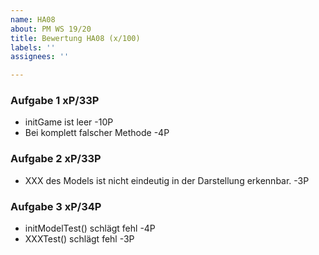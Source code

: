 ```yaml
---
name: HA08
about: PM WS 19/20
title: Bewertung HA08 (x/100)
labels: ''
assignees: ''

---
```


### Aufgabe 1 xP/33P

- initGame ist leer -10P
- Bei komplett falscher Methode -4P

### Aufgabe 2 xP/33P

- XXX des Models ist nicht eindeutig in der Darstellung erkennbar. -3P

### Aufgabe 3 xP/34P

- initModelTest() schlägt fehl -4P
- XXXTest() schlägt fehl -3P
